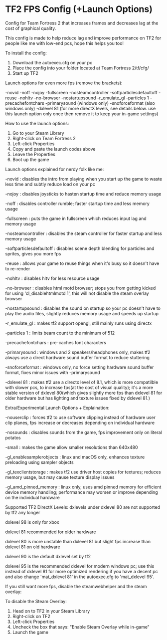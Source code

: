 # TF2 FPS Config (+Launch Options)

Config for Team Fortress 2 that increases frames and decreases lag at the cost of graphical quality.

This config is made to help reduce lag and improve performance on TF2 for people like me with low-end pcs, hope this helps you too!

To install the config:
1. Download the autoexec.cfg on your pc
2. Place the config into your folder located at Team Fortress 2/tf/cfg/
3. Start up TF2


Launch options for even more fps (remove the brackets):

-novid -noff -nojoy -fullscreen -nosteamcontroller -softparticlesdefaultoff -reuse -nohltv -no-browser -nostartupsound -r_emulate_gl -particles 1 -precachefontchars -primarysound (windows only) -snoforceformat (also windows only) -dxlevel 81 (for more directX levels, see details below. use this launch option only once then remove it to keep your in-game settings)


How to use the launch options:
1. Go to your Steam Library
2. Right-click on Team Fortress 2
3. Left-click Properties
4. Copy and paste the launch codes above
5. Leave the Properties
6. Boot up the game


Launch options explained for nerdy folk like me:

-novid : disables the intro from playing when you start up the game to waste less time and subtly reduce load on your pc

-nojoy : disables joysticks to hasten startup time and reduce memory usage

-noff : disables controller rumble; faster startup time and less memory usage

-fullscreen : puts the game in fullscreen which reduces input lag and memory usage

-nosteamcontroller : disables the steam controller for faster startup and less memory usage

-softparticlesdefaultoff : disables scene depth blending for particles and sprites, gives you more fps

-reuse : allows your game to reuse things when it's busy so it doesn't have to re-render

-nohltv : disables hltv for less resource usage

-no-browser : disables html motd browser; stops you from getting kicked for using 'cl_disablehtmlmotd 1', this will not disable the steam overlay browser

-nostartupsound : disables the sound on startup so your pc doesn't have to play the audio files, slightly reduces memory usage and speeds up startup

-r_emulate_gl : makes tf2 support opengl, still mainly runs using directx

-particles 1 : limits beam count to the minimum of 512

-precachefontchars : pre-caches font characters

-primarysound : windows and 2 speakers/headphones only, makes tf2 always use a direct hardware sound buffer format to reduce stuttering

-snoforceformat : windows only, no force setting hardware sound buffer format, fixes minor issues with -primarysound

-dxlevel 81 : makes tf2 use a directx level of 8.1, which is more compatilble with slower pcs, to increase fps(at the cost of visual quality); it's a more stable version of dxlevel 80(which gives slightly more fps than dxlevel 81 for older hardware but has lighting and texture issues fixed by dxlevel 81.)


Extra/Experimental Launch Options + Explaination:

-nouserclip : forces tf2 to use software clipping instead of hardware user clip planes, fps increase or decreases depending on individual hardware

-nosounds : disables sounds from the game, fps improvement only on literal potatos

-small : makes the game allow smaller resolutions than 640x480

-gl_enablesamplerobjects : linux and macOS only, enhances texture preloading using sampler objects

-gl_texclientstorage : makes tf2 use driver host copies for textures; reduces memory usage, but may cause texture display issues

-gl_amd_pinned_memory : linux only, uses amd pinned memory for efficient device memory handling; performance may worsen or improve depending on the individual hardware

Supported TF2 DirectX Levels:
dxlevels under dxlevel 80 are not supported by tf2 any longer

dxlevel 98 is only for xbox

dxlevel 81 recommended for older hardware

dxlevel 80 is more unstable than dxlevel 81 but slight fps increase than dxlevel 81 on old hardware

dxlevel 90 is the default dxlevel set by tf2

dxlevel 95 is the recommended dxlevel for modern windows pc; use this instead of dxlevel 81 for more optimized rendering if you have a decent pc and also change 'mat_dxlevel 81' in the autoexec.cfg to 'mat_dxlevel 95'.


If you still want more fps, disable the steamwebhelper and the steam overlay:

To disable the Steam Overlay:
1. Head on to TF2 in your Steam Library
2. Right-click on TF2
3. Left-click Properties
4. Uncheck the box that says: "Enable Steam Overlay while in-game"
5. Launch the game
